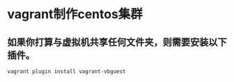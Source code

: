 # vagrant制作centos集群

## 如果你打算与虚拟机共享任何文件夹，则需要安装以下插件。
```
vagrant plugin install vagrant-vbguest
```

